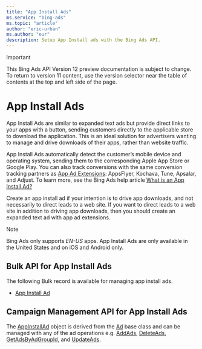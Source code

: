 ```yaml
---
title: "App Install Ads"
ms.service: "bing-ads"
ms.topic: "article"
author: "eric-urban"
ms.author: "eur"
description: Setup App Install ads with the Bing Ads API.
---
```

> [!IMPORTANT]
> This Bing Ads API Version 12 preview documentation is subject to change. To return to version 11 content, use the version selector near the table of contents at the top and left side of the page.

# App Install Ads
App Install Ads are similar to expanded text ads but provide direct links to your apps with a button, sending customers directly to the applicable store to download the application. This is an ideal solution for advertisers wanting to manage and drive downloads of their apps, rather than website traffic.

App Install Ads automatically detect the customer’s mobile device and operating system, sending them to the corresponding Apple App Store or Google Play. You can also track conversions with the same conversion tracking partners as [App Ad Extensions](ad-extensions.md): AppsFlyer, Kochava, Tune, Apsalar, and Adjust. To learn more, see the Bing Ads help article [What is an App Install Ad?](https://help.bingads.microsoft.com/#apex/3/en/56836/0)

Create an app install ad if your intention is to drive app downloads, and not necessarily to direct leads to a web site. If you want to direct leads to a web site in addition to driving app downloads, then you should create an expanded text ad with app ad extensions.

> [!NOTE]
> Bing Ads only supports *EN-US* apps. App Install Ads are only available in the United States and on iOS and Android only.

## <a name="bulk"></a>Bulk API for App Install Ads
The following Bulk record is available for managing app install ads.
* [App Install Ad](../bulk-service/app-install-ad.md)

## <a name="campaign"></a>Campaign Management API for App Install Ads
The [AppInstallAd](../campaign-management-service/appinstallad.md) object is derived from the [Ad](../campaign-management-service/ad.md) base class and can be managed with any of the ad operations e.g. [AddAds](../campaign-management-service/addads.md), [DeleteAds](../campaign-management-service/deleteads.md), [GetAdsByAdGroupId](../campaign-management-service/getadsbyadgroupid.md), and [UpdateAds](../campaign-management-service/updateads.md). 
